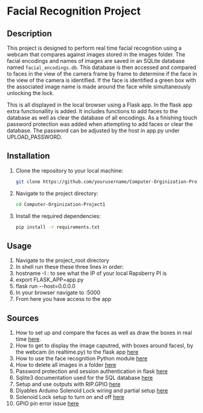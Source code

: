 # Facial Recognition Project

## Description
This project is designed to perform real time facial recognition using a webcam that compares against  images stored in the images folder. The facial encodings and names of images are saved in an SQLite database named `facial_encodings.db`. This database is then accessed and compared to faces in the view of the camera frame by frame to determine if the face in the view of the camera is identified. If the face is identified a green box with the associated image name is made around the face while simultaneously unlocking the lock. 

This is all displayed in the local browser using a Flask app. In the flask app extra functionallity is added. It includes functions to add faces to the database as well as clear the database of all encodings. As a finishing touch password protection was added when attempting to add faces or clear the database. The password can be adjusted by the host in app.py under UPLOAD_PASSWORD. 

## Installation
1. Clone the repository to your local machine:
    ```sh
    git clone https://github.com/yourusername/Computer-Orginization-Project1.git
    ```
2. Navigate to the project directory:
    ```sh
    cd Computer-Orginization-Project1
    ```
3. Install the required dependencies:
    ```sh
    pip install -r requirements.txt
    ```

## Usage
1. Navigate to the project_root directory 
2. In shell run these these three lines in order:
3. hostname -I : to see what the IP of your local Rapsberry PI is 
4. export FLASK_APP=app.py
5. flask run --host=0.0.0.0
6. In your browser navigate to <ip of youre device>:5000
7. From here you have access to the app


## Sources
1. How to set up and compare the faces as well as draw the boxes in real time [here](https://github.com/ageitgey/face_recognition/blob/master/examples/facerec_from_webcam_faster.py).
2. How to get to display the image caputred, with boxes around facesl, by the webcam (in realtime.py) to the flask app [here](https://stackoverflow.com/questions/64579316/python-opencv-flask-videocamera-turning-on-but-not-displaying-video-feed)
3. How to use the face recognition Python module [here](https://pypi.org/project/face-recognition/)
4. How to delete all images in a folder [here](https://www.tutorialspoint.com/how-to-delete-all-files-in-a-directory-with-python#:~:text=The%20versatile%20Python%20os%20module,remove()%20method.)
5. Password protection and session authentication in flask [here](https://syscrews.medium.com/session-based-authentication-in-flask-d43fe36afc0f)
6. Sqlite3 documentation used for the SQL database [here](https://docs.python.org/3/library/sqlite3.html)
7. Setup and use outputs with RIP.GPIO [here](https://raspi.tv/2013/rpi-gpio-basics-5-setting-up-and-using-outputs-with-rpi-gpio)
8. Diyables Arduino Solenoid Lock wiring and partial setup [here](https://arduinogetstarted.com/tutorials/arduino-solenoid-lock)
9. Solenoid Lock setup to turn on and off [here](https://newbiely.com/tutorials/raspberry-pi/raspberry-pi-solenoid-lock)
10. GPIO pin error issue [here](https://raspberrypi.stackexchange.com/questions/55143/gpio-warning-channel-already-in-use)
